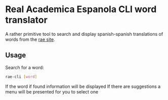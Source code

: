 # Real Academica Espanola CLI word translator

A rather primitive tool to search and display spanish-spanish translations of words from the [rae site](https://dle.rae.es/).

## Usage


Search for a word:
```sh
rae-cli [word]
```

If the word if found information will be displayed
If there are suggestions a menu will be presented for you to select one




